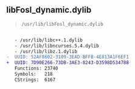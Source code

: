 ## libFosl_dynamic.dylib

> `/usr/lib/libFosl_dynamic.dylib`

```diff

   - /usr/lib/libc++.1.dylib
   - /usr/lib/libncurses.5.4.dylib
   - /usr/lib/libz.1.dylib
-  UUID: 52AF8602-3109-3EAD-BFFB-4E813A1F6EF1
+  UUID: 7D90E266-73DB-3AE3-8243-D3598D534788
   Functions: 23740
   Symbols:   218
   CStrings:  6167

```
